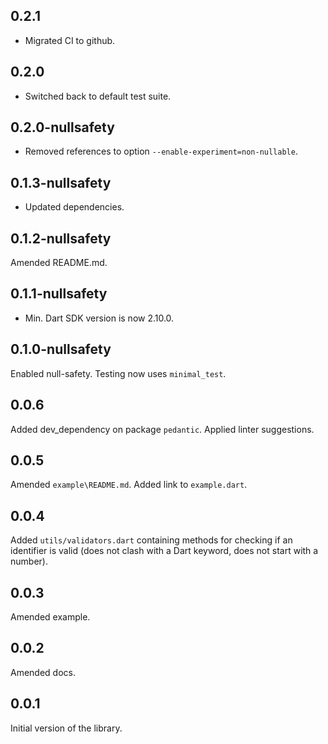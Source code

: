 ## 0.2.1

- Migrated CI to github.

## 0.2.0

- Switched back to default test suite.

## 0.2.0-nullsafety

- Removed references to option `--enable-experiment=non-nullable`.

## 0.1.3-nullsafety

- Updated dependencies.

## 0.1.2-nullsafety

Amended README.md.

## 0.1.1-nullsafety

- Min. Dart SDK version is now 2.10.0.

## 0.1.0-nullsafety

Enabled null-safety. Testing now uses `minimal_test`.

## 0.0.6

Added dev_dependency on package `pedantic`. Applied linter suggestions.

## 0.0.5

Amended `example\README.md`. Added link to `example.dart`.

## 0.0.4

Added `utils/validators.dart` containing
methods for checking if an identifier is valid (does not clash with
a Dart keyword, does not start with a number).

## 0.0.3

Amended example.


## 0.0.2

Amended docs.


## 0.0.1

Initial version of the library.
